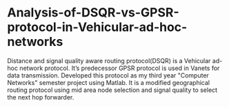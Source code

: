 # Analysis-of-DSQR-vs-GPSR-protocol-in-Vehicular-ad-hoc-networks
Distance and signal quality aware routing protocol(DSQR) is a Vehicular ad-hoc network protocol. It’s predecessor GPSR protocol is used in Vanets for data transmission. Developed this protocol as my third year "Computer Networks" semester project using Matlab. It is a modified geographical routing protocol using mid area node selection and signal quality to select the next hop forwarder.

